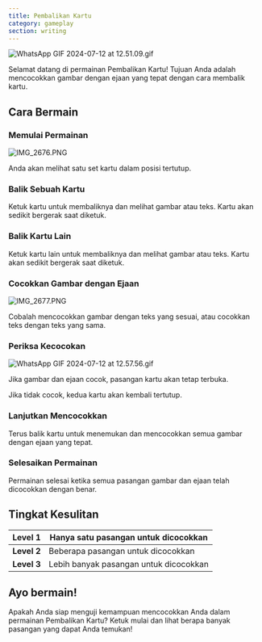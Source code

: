 ```yaml
---
title: Pembalikan Kartu
category: gameplay
section: writing
---
```

![WhatsApp GIF 2024-07-12 at 12.51.09.gif](https://help.studycat.com/hc/article_attachments/34968069193497)

Selamat datang di permainan Pembalikan Kartu! Tujuan Anda adalah mencocokkan gambar dengan ejaan yang tepat dengan cara membalik kartu.

## Cara Bermain

### Memulai Permainan

![IMG_2676.PNG](https://help.studycat.com/hc/article_attachments/34822508065177)

Anda akan melihat satu set kartu dalam posisi tertutup.

### Balik Sebuah Kartu

Ketuk kartu untuk membaliknya dan melihat gambar atau teks. Kartu akan sedikit bergerak saat diketuk.

### Balik Kartu Lain

Ketuk kartu lain untuk membaliknya dan melihat gambar atau teks. Kartu akan sedikit bergerak saat diketuk.

### Cocokkan Gambar dengan Ejaan

![IMG_2677.PNG](https://help.studycat.com/hc/article_attachments/34822508072729)

Cobalah mencocokkan gambar dengan teks yang sesuai, atau cocokkan teks dengan teks yang sama.

### Periksa Kecocokan

![WhatsApp GIF 2024-07-12 at 12.57.56.gif](https://help.studycat.com/hc/article_attachments/34968069197081)

Jika gambar dan ejaan cocok, pasangan kartu akan tetap terbuka.

Jika tidak cocok, kedua kartu akan kembali tertutup.

### Lanjutkan Mencocokkan

Terus balik kartu untuk menemukan dan mencocokkan semua gambar dengan ejaan yang tepat.

### Selesaikan Permainan

Permainan selesai ketika semua pasangan gambar dan ejaan telah dicocokkan dengan benar.

## Tingkat Kesulitan

| **Level 1** | Hanya satu pasangan untuk dicocokkan |
| --- | --- |
| **Level 2** | Beberapa pasangan untuk dicocokkan |
| **Level 3** | Lebih banyak pasangan untuk dicocokkan |

## Ayo bermain!

Apakah Anda siap menguji kemampuan mencocokkan Anda dalam permainan Pembalikan Kartu? Ketuk mulai dan lihat berapa banyak pasangan yang dapat Anda temukan!